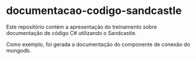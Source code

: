 # documentacao-codigo-sandcastle
Este repositório contém a apresentação do treinamento sobre documentação de código C# utilizando o Sandcastle.

Como exemplo, foi gerada a documentação do componente de conexão do mongodb.
